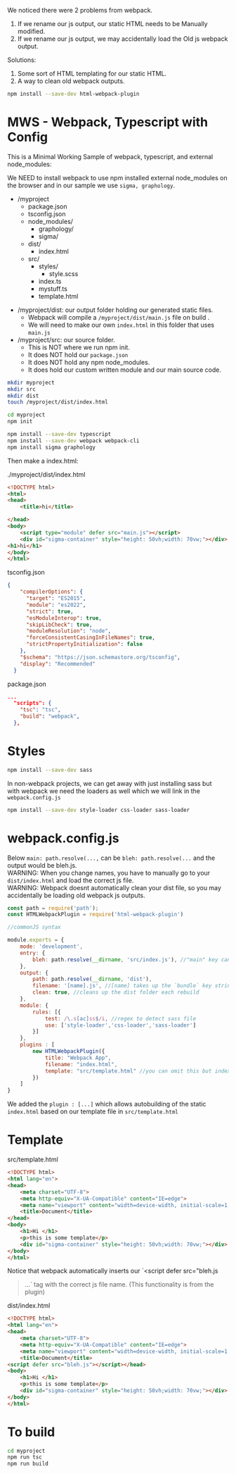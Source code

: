 We noticed there were 2 problems from webpack. 

1. If we rename our js output, our static HTML needs to be Manually modified.
2. If we rename our js output, we may accidentally load the Old js webpack output.
<!--  -->
Solutions: 

1. Some sort of HTML templating for our static HTML.
2. A way to clean old webpack outputs. 

```bash
npm install --save-dev html-webpack-plugin
```

# MWS - Webpack, Typescript with Config

This is a Minimal Working Sample of webpack, typescript, and external node_modules:  

We NEED to install webpack to use npm installed external node_modules on the browser and in our sample we use `sigma, graphology`.

* /myproject
  * package.json
  * tsconfig.json
  * node_modules/
    * graphology/
    * sigma/
  * dist/
    * index.html
  * src/
    * styles/
      * style.scss
    * index.ts
    * mystuff.ts
    * template.html
<!--  -->
* /myproject/dist: our output folder holding our generated static files. 
  * Webpack will compile a `/myproject/dist/main.js` file on build . 
  * We will need to make our own `index.html` in this folder that uses `main.js`  
* /myproject/src: our source folder. 
  * This is NOT where we run npm init. 
  * It does NOT hold our `package.json` 
  * It does NOT hold any npm node_modules. 
  * It does hold our custom written module and our main source code. 


```bash
mkdir myproject
mkdir src
mkdir dist
touch /myproject/dist/index.html

cd myproject
npm init

npm install --save-dev typescript
npm install --save-dev webpack webpack-cli
npm install sigma graphology
```

Then make a index.html: 

./myproject/dist/index.html
```html
<!DOCTYPE html>
<html>
<head>
    <title>hi</title>

</head>
<body>
    <script type="module" defer src="main.js"></script>
    <div id="sigma-container" style="height: 50vh;width: 70vw;"></div>
<h1>hi</h1>
</body>
</html>
```

tsconfig.json
```{.json filename = tsconfig.json}
{
    "compilerOptions": {
      "target": "ES2015",
      "module": "es2022",
      "strict": true,
      "esModuleInterop": true,
      "skipLibCheck": true,
      "moduleResolution": "node",
      "forceConsistentCasingInFileNames": true,
      "strictPropertyInitialization": false
    },
    "$schema": "https://json.schemastore.org/tsconfig",
    "display": "Recommended"
  }
```

package.json
```json
...
  "scripts": {
    "tsc": "tsc",
    "build": "webpack",
  },
```

# Styles


```bash
npm install --save-dev sass
```

In non-webpack projects, we can get away with just installing sass but  
with webpack we need the loaders as well which we will link in the `webpack.config.js`

```bash
npm install --save-dev style-loader css-loader sass-loader
```

# webpack.config.js


Below `main: path.resolve(...,` can be `bleh: path.resolve(...` and the output would be bleh.js.  
WARNING: When you change names, you have to manually go to your `dist/index.html` and load the correct js file.  
WARNING: Webpack doesnt automatically clean your dist file, so you may accidentally be loading old webpack js outputs.  

```js
const path = require('path');
const HTMLWebpackPlugin = require('html-webpack-plugin')

//commonJS syntax

module.exports = {
    mode: 'development',
    entry: {
        bleh: path.resolve(__dirname, 'src/index.js'), //"main" key can be anything like "bundle"
    },
    output: {
        path: path.resolve(__dirname, 'dist'),
        filename: '[name].js', //[name] takes up the `bundle` key string
        clean: true, //cleans up the dist folder each rebuild
    },
    module: {
        rules: [{
            test: /\.s[ac]ss$/i, //regex to detect sass file
            use: ['style-loader','css-loader','sass-loader']
        }]
    },
    plugins : [
        new HTMLWebpackPlugin({
            title: "Webpack App",
            filename: "index.html",
            template: "src/template.html" //you can omit this but index.html can't be customized to your liking
        })
    ]
}
```

We added the `plugin : [...]` which allows autobuilding of the static `index.html` based on our template file in `src/template.html`


# Template

src/template.html

```html
<!DOCTYPE html>
<html lang="en">
<head>
    <meta charset="UTF-8">
    <meta http-equiv="X-UA-Compatible" content="IE=edge">
    <meta name="viewport" content="width=device-width, initial-scale=1.0">
    <title>Document</title>
</head>
<body>
    <h1>Hi </h1>
    <p>this is some template</p>
    <div id="sigma-container" style="height: 50vh;width: 70vw;"></div>
</body>
</html>
```

Notice that webpack automatically inserts our `<script defer src="bleh.js
>...` tag with the correct js file name. (This functionality is from the plugin) 

dist/index.html

```html
<!DOCTYPE html>
<html lang="en">
<head>
    <meta charset="UTF-8">
    <meta http-equiv="X-UA-Compatible" content="IE=edge">
    <meta name="viewport" content="width=device-width, initial-scale=1.0">
    <title>Document</title>
<script defer src="bleh.js"></script></head>
<body>
    <h1>Hi </h1>
    <p>this is some template</p>
    <div id="sigma-container" style="height: 50vh;width: 70vw;"></div>
</body>
</html>
```

# To build

```bash
cd myproject
npm run tsc
npm run build
```
 

